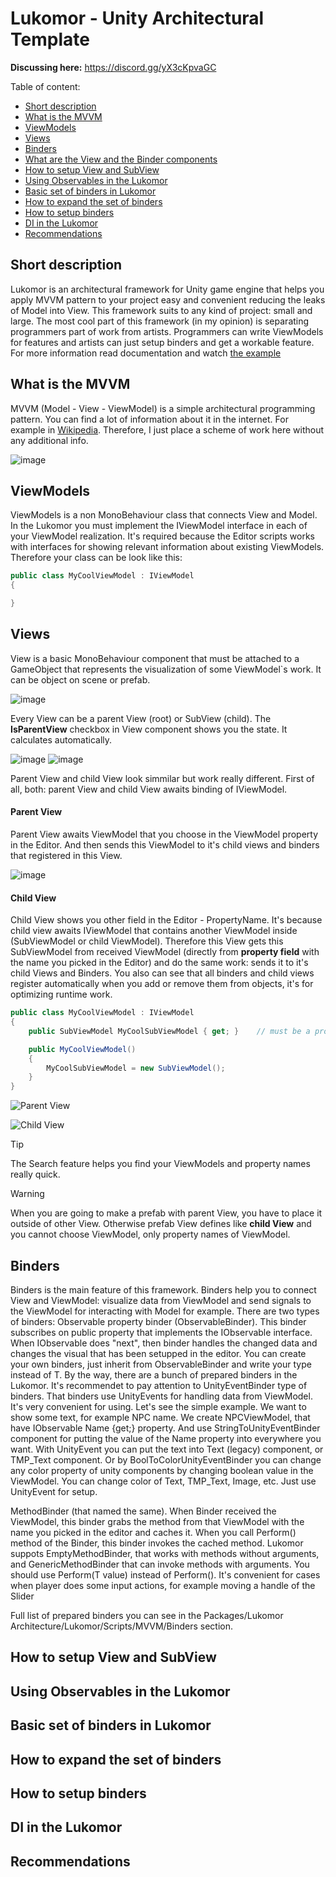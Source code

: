 # Lukomor - Unity Architectural Template

**Discussing here:**
https://discord.gg/yX3cKpvaGC

Table of content:
- [Short description](https://github.com/vavilichev/Lukomor/tree/dev?tab=readme-ov-file#short-description)
- [What is the MVVM](https://github.com/vavilichev/Lukomor/tree/dev?tab=readme-ov-file#what-is-the-mvvm)
- [ViewModels](https://github.com/vavilichev/Lukomor/tree/dev?tab=readme-ov-file#viewmodels)
- [Views](https://github.com/vavilichev/Lukomor/tree/dev?tab=readme-ov-file#views)
- [Binders](https://github.com/vavilichev/Lukomor/tree/dev?tab=readme-ov-file#binders)
- [What are the View and the Binder components](https://github.com/vavilichev/Lukomor/tree/dev?tab=readme-ov-file#what-are-the-binder-and-the-view-components)
- [How to setup View and SubView](https://github.com/vavilichev/Lukomor/tree/dev?tab=readme-ov-file#how-to-setup-view-and-subview)
- [Using Observables in the Lukomor](https://github.com/vavilichev/Lukomor/tree/dev?tab=readme-ov-file#how-to-setup-view-and-subview)
- [Basic set of binders in Lukomor](https://github.com/vavilichev/Lukomor/tree/dev?tab=readme-ov-file#basic-set-of-binders-in-lukomor)
- [How to expand the set of binders](https://github.com/vavilichev/Lukomor/tree/dev?tab=readme-ov-file#how-to-expand-the-set-of-binders)
- [How to setup binders](https://github.com/vavilichev/Lukomor/tree/dev?tab=readme-ov-file#how-to-expand-the-set-of-binders)
- [DI in the Lukomor](https://github.com/vavilichev/Lukomor/tree/dev?tab=readme-ov-file#di-in-the-lukomor)
- [Recommendations](https://github.com/vavilichev/Lukomor/tree/dev?tab=readme-ov-file#di-in-the-lukomor)


## Short description

Lukomor is an architectural framework for Unity game engine that helps you apply MVVM pattern to your project easy and convenient reducing the leaks of Model into View. This framework suits to any kind of project: small and large. The most cool part of this framework (in my opinion) is separating programmers part of work from artists. Programmers can write ViewModels for features and artists can just setup binders and get a workable feature. For more information read documentation and watch [the example](https://github.com/vavilichev/LukomorExample)

## What is the MVVM
MVVM (Model - View - ViewModel) is a simple architectural programming pattern. You can find a lot of information about it in the internet. For example in [Wikipedia](https://en.wikipedia.org/wiki/Model%E2%80%93view%E2%80%93viewmodel). Therefore, I just place a scheme of work here without any additional info.

![image](https://github.com/vavilichev/Lukomor/assets/22970240/9aef4881-09b9-4012-acc3-84b09b13db44)

## ViewModels
ViewModels is a non MonoBehaviour class that connects View and Model. In the Lukomor you must implement the IViewModel interface in each of your ViewModel realization. It's required because the Editor scripts works with interfaces for showing relevant information about existing ViewModels. Therefore your class can be look like this:
```csharp
public class MyCoolViewModel : IViewModel 
{

}
```

## Views
View is a basic MonoBehaviour component that must be attached to a GameObject that represents the visualization of some ViewModel`s work. It can be object on scene or prefab.

![image](https://github.com/vavilichev/Lukomor/assets/22970240/6d7bc465-f22f-4e7c-b6df-766e518220d1)

Every View can be a parent View (root) or SubView (child). The **IsParentView** checkbox in View component shows you the state. It calculates automatically.

![image](https://github.com/vavilichev/Lukomor/assets/22970240/6a398e83-a213-413c-8d51-34165a27ed61)
![image](https://github.com/vavilichev/Lukomor/assets/22970240/f885f804-618f-4c26-a48c-69859e06e80e)

Parent View and child View look simmilar but work really different. First of all, both: parent View and child View awaits binding of IViewModel.

#### Parent View
Parent View awaits ViewModel that you choose in the ViewModel property in the Editor. And then sends this ViewModel to it's child views and binders that registered in this View.

![image](https://github.com/vavilichev/Lukomor/assets/22970240/be6c1240-6721-4f75-aabb-553d0b3998bf)

#### Child View
Child View shows you other field in the Editor - PropertyName. It's because child view awaits IViewModel that contains another ViewModel inside (SubViewModel or child ViewModel). Therefore this View gets this SubViewModel from received ViewModel (directly from **property field** with the name you picked in the Editor) and do the same work: sends it to it's child Views and Binders. You also can see that all binders and child views register automatically when you add or remove them from objects, it's for optimizing runtime work.

```csharp
public class MyCoolViewModel : IViewModel
{
    public SubViewModel MyCoolSubViewModel { get; }    // must be a property with public "get" for defining by Editor scripts

    public MyCoolViewModel()
    {
        MyCoolSubViewModel = new SubViewModel();
    }
}

```

![Parent View](https://github.com/vavilichev/Lukomor/assets/22970240/556fa715-d2f3-4aca-9e03-af28b40c295c)

![Child View](https://github.com/vavilichev/Lukomor/assets/22970240/42834a0d-d684-4c14-bbd2-84fc10275c6e)

> [!TIP]
> The Search feature helps you find your ViewModels and property names really quick. 

> [!WARNING]
> When you are going to make a prefab with parent View, you have to place it outside of other View. Otherwise prefab View defines like **child View** and you cannot choose ViewModel, only property names of ViewModel.

## Binders
Binders is the main feature of this framework. Binders help you to connect View and ViewModel: visualize data from ViewModel and send signals to the ViewModel for interacting with Model for example.
There are two types of binders:
Observable property binder (ObservableBinder<T>). This binder subscribes on public property that implements the IObservable<T> interface. When IObservable does "next", then binder handles the changed data and changes the visual that has been setupped in the editor. 
You can create your own binders, just inherit from ObservableBinder<T> and write your type instead of T. By the way, there are a bunch of prepared binders in the Lukomor.
It's recommendet to pay attention to UnityEventBinder<T> type of binders. That binders use UnityEvents for handling data from ViewModel. It's very convenient for using. Let's see the simple example.
We want to show some text, for example NPC name. We create NPCViewModel, that have IObservable<string> Name {get;} property. And use StringToUnityEventBinder component for putting the value of the Name property into everywhere you want. With UnityEvent you can put the text into Text (legacy) component, or TMP_Text component. Or by BoolToColorUnityEventBinder you can change any color property of unity components by changing boolean value in the ViewModel. You can change color of Text, TMP_Text, Image, etc. Just use UnityEvent for setup.

MethodBinder (that named the same). When Binder received the ViewModel, this binder grabs the method from that ViewModel with the name you picked in the editor and caches it. When you call Perform() method of the Binder, this binder invokes the cached method. Lukomor suppots EmptyMethodBinder, that works with methods without arguments, and GenericMethodBinder<T> that can invoke methods with arguments. You should use Perform(T value) instead of Perform(). It's convenient for cases when player does some input actions, for example moving a handle of the Slider

Full list of prepared binders you can see in the Packages/Lukomor Architecture/Lukomor/Scripts/MVVM/Binders section.



## How to setup View and SubView

## Using Observables in the Lukomor

## Basic set of binders in Lukomor

## How to expand the set of binders

## How to setup binders

## DI in the Lukomor

## Recommendations
